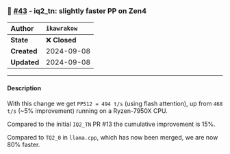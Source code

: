 ### 🔀 [#43](https://github.com/ikawrakow/ik_llama.cpp/pull/43) - iq2_tn: slightly faster PP on Zen4

| **Author** | `ikawrakow` |
| :--- | :--- |
| **State** | ❌ **Closed** |
| **Created** | 2024-09-08 |
| **Updated** | 2024-09-08 |

---

#### Description

With this change we get `PP512 = 494 t/s` (using flash attention), up from `468 t/s` (~5% improvement) running on a Ryzen-7950X CPU.

Compared to the initial `IQ2_TN` PR #13 the cumulative improvement is 15%.

Compared to `TQ2_0` in `llama.cpp`, which has now been merged, we are now 80% faster.